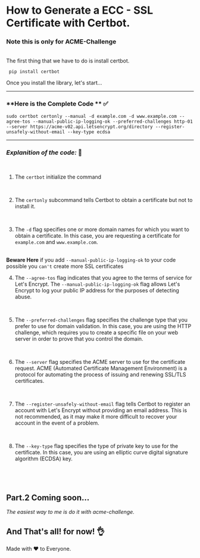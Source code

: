 # How to Generate a ECC - SSL Certificate with Certbot.

### Note this is only for ACME-Challenge
\
The first thing that we have to do is install certbot.

	 pip install certbot

Once you install the library, let's start...

--- 

### **Here is the Complete Code ** ✅

	sudo certbot certonly --manual -d example.com -d www.example.com --agree-tos --manual-public-ip-logging-ok --preferred-challenges http-01 --server https://acme-v02.api.letsencrypt.org/directory --register-unsafely-without-email --key-type ecdsa

---


### *Explanition of the code:* 📖

\
<tab>
1. The `certbot` initialize the command 

\
<tab>

2. The `certonly` subcommand tells Certbot to obtain a certificate but not to install it.

\
<tab>

3.  The `-d` flag specifies one or more domain names for which you want to obtain a certificate. In this case, you are requesting a certificate for `example.com` and `www.example.com`.

\
<tab>
**Beware Here**
if you add `--manual-public-ip-logging-ok` to your code possible you `can't` create more SSL certificates

4. The `--agree-tos` flag indicates that you agree to the terms of service for Let's Encrypt. The `--manual-public-ip-logging-ok` flag allows Let's Encrypt to log your public IP address for the purposes of detecting abuse.

\
<tab>

5. The `--preferred-challenges` flag specifies the challenge type that you prefer to use for domain validation. In this case, you are using the HTTP challenge, which requires you to create a specific file on your web server in order to prove that you control the domain.

\
<tab>

6. The `--server` flag specifies the ACME server to use for the certificate request. ACME (Automated Certificate Management Environment) is a protocol for automating the process of issuing and renewing SSL/TLS certificates.

\
<tab>

7. The `--register-unsafely-without-email` flag tells Certbot to register an account with Let's Encrypt without providing an email address. This is not recommended, as it may make it more difficult to recover your account in the event of a problem.

\
<tab>

8. The `--key-type` flag specifies the type of private key to use for the certificate. In this case, you are using an elliptic curve digital signature algorithm (ECDSA) key.

\
<tab>
---
## **Part.2 Coming soon...**

*The easiest way to me is do it with acme-challenge.*

## And That's all! for now! 👌
Made with ❤️ to Everyone.